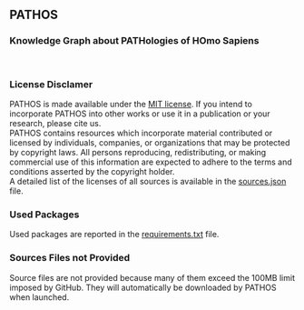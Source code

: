 ## PATHOS  
### Knowledge Graph about PATHologies of HOmo Sapiens  

<br>

### License Disclamer  
PATHOS is made available under the [MIT license](LICENSE). If you intend to incorporate PATHOS into other works or use it in a publication or your research, please cite us.  
PATHOS contains resources which incorporate material contributed or licensed by individuals, companies, or organizations that may be protected by copyright laws. All persons reproducing, redistributing, or making commercial use of this information are expected to adhere to the terms and conditions asserted by the copyright holder.  
A detailed list of the licenses of all sources is available in the [sources.json](data/sources/sources.json) file.  

### Used Packages  
Used packages are reported in the [requirements.txt](requirements.txt) file.  

### Sources Files not Provided
Source files are not provided because many of them exceed the 100MB limit imposed by GitHub.
They will automatically be downloaded by PATHOS when launched.  